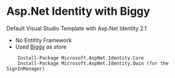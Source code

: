 Asp.Net Identity with Biggy
=================

Default Visual Studio Template with Asp.Net Identity 2.1

- No Entitity Framework
- Used [Biggy](https://github.com/xivSolutions/biggy) as store

```
    Install-Package Microsoft.AspNet.Identity.Core  
    Install-Package Microsoft.AspNet.Identity.Owin (for the SignInManager)
```
